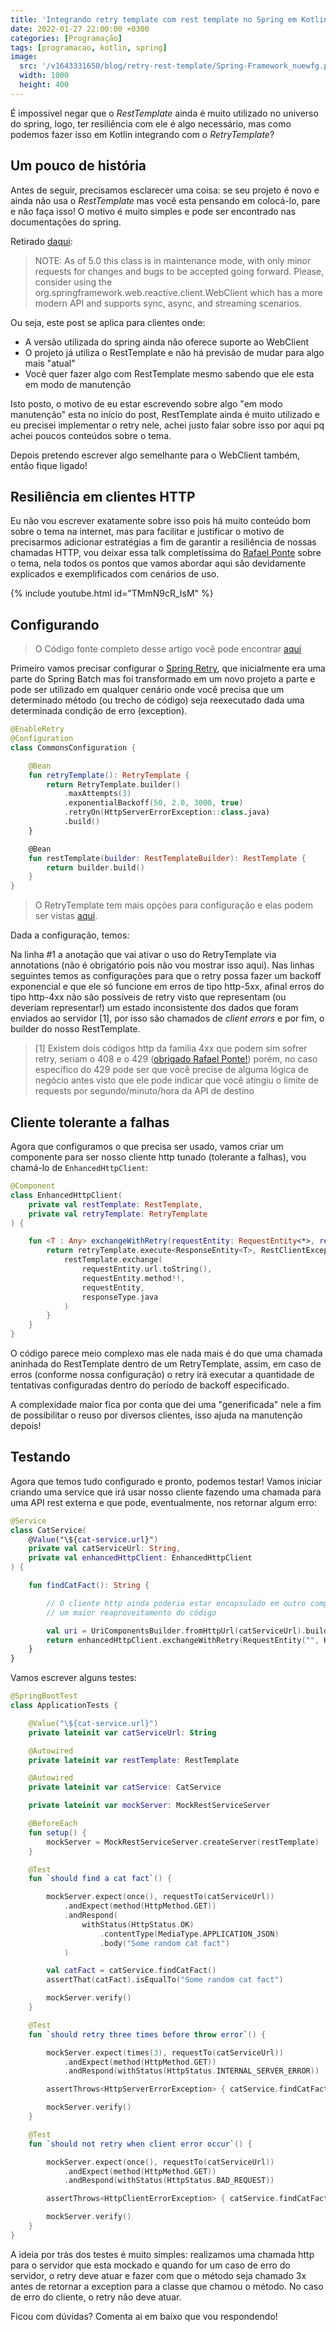 ```yaml
---
title: 'Integrando retry template com rest template no Spring em Kotlin'
date: 2022-01-27 22:00:00 +0300
categories: [Programação]
tags: [programacao, kotlin, spring]
image:
  src: '/v1643331650/blog/retry-rest-template/Spring-Framework_nuewfg.png'
  width: 1000
  height: 400
---
```


É impossível negar que o *RestTemplate* ainda é muito utilizado no universo do spring, logo, ter resiliência com ele
é algo necessário, mas como podemos fazer isso em Kotlin integrando com o *RetryTemplate*?

## Um pouco de história

Antes de seguir, precisamos esclarecer uma coisa: se seu projeto é novo e ainda não usa o *RestTemplate* mas você esta pensando 
em colocá-lo, pare e não faça isso! O motivo é muito simples e pode ser encontrado nas documentações do spring.

Retirado [daqui](https://docs.spring.io/spring-framework/docs/current/javadoc-api/org/springframework/web/client/RestTemplate.html):

> NOTE: As of 5.0 this class is in maintenance mode, with only minor requests for changes and bugs to be accepted going forward. Please, consider using the org.springframework.web.reactive.client.WebClient which has a more modern API and supports sync, async, and streaming scenarios.

Ou seja, este post se aplica para clientes onde:

- A versão utilizada do spring ainda não oferece suporte ao WebClient 
- O projeto já utiliza o RestTemplate e não há previsão de mudar para algo mais "atual"
- Você quer fazer algo com RestTemplate mesmo sabendo que ele esta em modo de manutenção

Isto posto, o motivo de eu estar escrevendo sobre algo "em modo manutenção" esta no início do post, RestTemplate ainda é muito utilizado e eu precisei 
implementar o retry nele, achei justo falar sobre isso por aqui pq achei poucos conteúdos sobre o tema.

Depois pretendo escrever algo semelhante para o WebClient também, então fique ligado!

## Resiliência em clientes HTTP

Eu não vou escrever exatamente sobre isso pois há muito conteúdo bom sobre o tema na internet, mas para facilitar e justificar o motivo de precisarmos adicionar
estratégias a fim de garantir a resiliência de nossas chamadas HTTP, vou deixar essa talk completíssima do [Rafael Ponte](https://www.linkedin.com/in/rponte/) sobre o tema, nela todos os pontos que vamos abordar aqui são devidamente explicados e exemplificados com cenários de uso.

{% include youtube.html id="TMmN9cR_IsM" %}

## Configurando

> O Código fonte completo desse artigo você pode encontrar [aqui](https://github.com/arthurgregorio/exemplos-blog/tree/main/rest-retry-template)

Primeiro vamos precisar configurar o [Spring Retry](https://docs.spring.io/spring-batch/docs/current/reference/html/retry.html), que inicialmente era uma parte do Spring Batch mas foi transformado em um novo projeto a parte e pode ser utilizado em qualquer cenário onde você precisa que um determinado método (ou trecho de código) seja reexecutado dada uma determinada condição de erro (exception).

```kotlin
@EnableRetry
@Configuration
class CommonsConfiguration {

    @Bean
    fun retryTemplate(): RetryTemplate {
        return RetryTemplate.builder()
            .maxAttempts(3)
            .exponentialBackoff(50, 2.0, 3000, true)
            .retryOn(HttpServerErrorException::class.java)
            .build()
    }

    @Bean
    fun restTemplate(builder: RestTemplateBuilder): RestTemplate {
        return builder.build()
    }
}
```

> O RetryTemplate tem mais opções para configuração e elas podem ser vistas [aqui](https://github.com/spring-projects/spring-retry).

Dada a configuração, temos:

Na linha #1 a anotação que vai ativar o uso do RetryTemplate via annotations (não é obrigatório pois não vou mostrar isso aqui). Nas linhas seguintes temos as configurações para que o retry possa fazer um backoff exponencial e que ele só funcione em erros de tipo http-5xx, afinal erros do tipo http-4xx não são possíveis de retry visto que representam (ou deveriam representar!) um estado inconsistente dos dados que foram enviados ao servidor [1], por isso são chamados de *client errors* e por fim, o builder do nosso RestTemplate.

> [1] Existem dois códigos http da familia 4xx que podem sim sofrer retry, seriam o 408 e o 429 ([obrigado Rafael Ponte!](https://twitter.com/gregorioarthur/status/1487267330111549445)) porém, no caso específico do 429 pode ser que você precise de alguma lógica de negócio antes visto que ele pode indicar que você atingiu o limite de requests por segundo/minuto/hora da API de destino

## Cliente tolerante a falhas

Agora que configuramos o que precisa ser usado, vamos criar um componente para ser nosso cliente http tunado (tolerante a falhas), vou chamá-lo de ```EnhancedHttpClient```:

```kotlin
@Component
class EnhancedHttpClient(
    private val restTemplate: RestTemplate,
    private val retryTemplate: RetryTemplate
) {

    fun <T : Any> exchangeWithRetry(requestEntity: RequestEntity<*>, responseType: KClass<T>): ResponseEntity<T> {
        return retryTemplate.execute<ResponseEntity<T>, RestClientException> {
            restTemplate.exchange(
                requestEntity.url.toString(),
                requestEntity.method!!,
                requestEntity,
                responseType.java
            )
        }
    }
}
```

O código parece meio complexo mas ele nada mais é do que uma chamada aninhada do RestTemplate dentro de um RetryTemplate, assim, em caso de erros (conforme nossa configuração) o retry irá executar a quantidade de tentativas configuradas dentro do período de backoff especificado.

A complexidade maior fica por conta que dei uma "generificada" nele a fim de possibilitar o reuso por diversos clientes, isso ajuda na manutenção depois!

## Testando

Agora que temos tudo configurado e pronto, podemos testar! Vamos iniciar criando uma service que irá usar nosso cliente fazendo uma chamada para uma API rest externa
e que pode, eventualmente, nos retornar algum erro:

```kotlin
@Service
class CatService(
    @Value("\${cat-service.url}")
    private val catServiceUrl: String,
    private val enhancedHttpClient: EnhancedHttpClient
) {

    fun findCatFact(): String {

        // O cliente http ainda poderia estar encapsulado em outro componente, isso seria util para termos
        // um maior reaproveitamento do código

        val uri = UriComponentsBuilder.fromHttpUrl(catServiceUrl).build().toUri()
        return enhancedHttpClient.exchangeWithRetry(RequestEntity("", HttpMethod.GET, uri), String::class).body!!
    }
}
```

Vamos escrever alguns testes:

```kotlin
@SpringBootTest
class ApplicationTests {

    @Value("\${cat-service.url}")
    private lateinit var catServiceUrl: String

    @Autowired
    private lateinit var restTemplate: RestTemplate

    @Autowired
    private lateinit var catService: CatService

    private lateinit var mockServer: MockRestServiceServer

    @BeforeEach
    fun setup() {
        mockServer = MockRestServiceServer.createServer(restTemplate)
    }

    @Test
    fun `should find a cat fact`() {

        mockServer.expect(once(), requestTo(catServiceUrl))
            .andExpect(method(HttpMethod.GET))
            .andRespond(
                withStatus(HttpStatus.OK)
                    .contentType(MediaType.APPLICATION_JSON)
                    .body("Some random cat fact")
            )

        val catFact = catService.findCatFact()
        assertThat(catFact).isEqualTo("Some random cat fact")

        mockServer.verify()
    }

    @Test
    fun `should retry three times before throw error`() {

        mockServer.expect(times(3), requestTo(catServiceUrl))
            .andExpect(method(HttpMethod.GET))
            .andRespond(withStatus(HttpStatus.INTERNAL_SERVER_ERROR))

        assertThrows<HttpServerErrorException> { catService.findCatFact() }

        mockServer.verify()
    }

    @Test
    fun `should not retry when client error occur`() {

        mockServer.expect(once(), requestTo(catServiceUrl))
            .andExpect(method(HttpMethod.GET))
            .andRespond(withStatus(HttpStatus.BAD_REQUEST))

        assertThrows<HttpClientErrorException> { catService.findCatFact() }

        mockServer.verify()
    }
}
```

A ideia por trás dos testes é muito simples: realizamos uma chamada http para o servidor que esta mockado e quando for um caso de erro do servidor, o retry deve atuar 
e fazer com que o método seja chamado 3x antes de retornar a exception para a classe que chamou o método. No caso de erro do cliente, o retry não deve atuar.

Ficou com dúvidas? Comenta ai em baixo que vou respondendo!